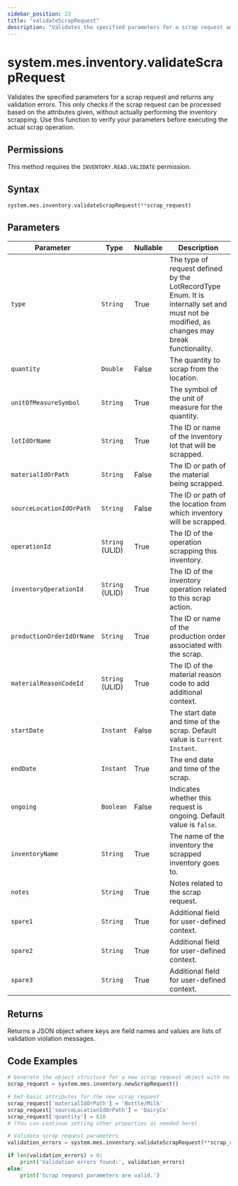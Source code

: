 ```yaml
---
sidebar_position: 23
title: "validateScrapRequest"
description: "Validates the specified parameters for a scrap request and returns any validation errors."
---
```


# system.mes.inventory.validateScrapRequest

Validates the specified parameters for a scrap request and returns any validation errors. This only checks if the scrap request can be processed based on the attributes given, without actually performing the inventory scrapping. Use this function to verify your parameters before executing the actual scrap operation.


## Permissions

This method requires the `INVENTORY.READ.VALIDATE` permission.

## Syntax

```python
system.mes.inventory.validateScrapRequest(**scrap_request)
```

## Parameters

| Parameter                 | Type            | Nullable | Description                                                                                                                               |
|---------------------------|-----------------|----------|-------------------------------------------------------------------------------------------------------------------------------------------|
| `type`                    | `String`        | True     | The type of request defined by the LotRecordType Enum. It is internally set and must not be modified, as changes may break functionality. |
| `quantity`                | `Double`        | False    | The quantity to scrap from the location.                                                                                                  |
| `unitOfMeasureSymbol`     | `String`        | True     | The symbol of the unit of measure for the quantity.                                                                                       |
| `lotIdOrName`             | `String`        | True     | The ID or name of the inventory lot that will be scrapped.                                                                                |
| `materialIdOrPath`        | `String`        | False    | The ID or path of the material being scrapped.                                                                                            |
| `sourceLocationIdOrPath`  | `String`        | False    | The ID or path of the location from which inventory will be scrapped.                                                                     |
| `operationId`             | `String` (ULID) | True     | The ID of the operation scrapping this inventory.                                                                                         |
| `inventoryOperationId`    | `String` (ULID) | True     | The ID of the inventory operation related to this scrap action.                                                                           |
| `productionOrderIdOrName` | `String`        | True     | The ID or name of the production order associated with the scrap.                                                                         |
| `materialReasonCodeId`    | `String` (ULID) | True     | The ID of the material reason code to add additional context.                                                                             |
| `startDate`               | `Instant`       | False    | The start date and time of the scrap. Default value is `Current Instant`.                                                                 |
| `endDate`                 | `Instant`       | True     | The end date and time of the scrap.                                                                                                       |
| `ongoing`                 | `Boolean`       | False    | Indicates whether this request is ongoing. Default value is `false`.                                                                      |
| `inventoryName`           | `String`        | True     | The name of the inventory the scrapped inventory goes to.                                                                                 |
| `notes`                   | `String`        | True     | Notes related to the scrap request.                                                                                                       |
| `spare1`                  | `String`        | True     | Additional field for user-defined context.                                                                                                |
| `spare2`                  | `String`        | True     | Additional field for user-defined context.                                                                                                |
| `spare3`                  | `String`        | True     | Additional field for user-defined context.                                                                                                |

## Returns

Returns a JSON object where keys are field names and values are lists of validation violation messages.

## Code Examples

```python
# Generate the object structure for a new scrap request object with no initial arguments
scrap_request = system.mes.inventory.newScrapRequest()

# Set basic attributes for the new scrap request
scrap_request['materialIdOrPath'] = 'Bottle/Milk'
scrap_request['sourceLocationIdOrPath'] = 'DairyCo'
scrap_request['quantity'] = 610
# (You can continue setting other properties as needed here)

# Validate scrap request parameters
validation_errors = system.mes.inventory.validateScrapRequest(**scrap_request)

if len(validation_errors) > 0:
    print('Validation errors found:', validation_errors)
else:
    print('Scrap request parameters are valid.')
```
